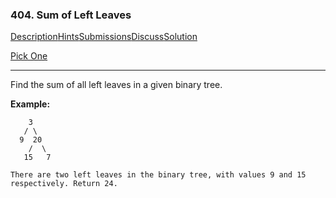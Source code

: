 ### 404. Sum of Left Leaves

[Description](https://leetcode.com/problems/sum-of-left-leaves/description/)[Hints](https://leetcode.com/problems/sum-of-left-leaves/hints/)[Submissions](https://leetcode.com/problems/sum-of-left-leaves/submissions/)[Discuss](https://leetcode.com/problems/sum-of-left-leaves/discuss/)[Solution](https://leetcode.com/problems/sum-of-left-leaves/solution/)

[Pick One](https://leetcode.com/problems/random-one-question/)

------

Find the sum of all left leaves in a given binary tree.

**Example:**

```
    3
   / \
  9  20
    /  \
   15   7

There are two left leaves in the binary tree, with values 9 and 15 respectively. Return 24.
```